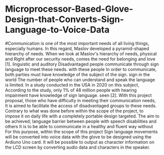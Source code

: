 # Microprocessor-Based-Glove-Design-that-Converts-Sign-Language-to-Voice-Data
#Communication is one of the most important needs of all living things, especially humans. In this regard, Maslov developed a pyramid-shaped hierarchy of needs. When we look at Maslov's hierarchy of needs, physical and Right after our security needs, comes the need for belonging and love [1]. linguistic and auditory Disadvantaged people communicate through sign language to meet these needs. with these people In order to communicate, both parties must have knowledge of the subject of the sign. sign in the world The number of people who can understand and speak the language is limited. In a study conducted in the USA in 2020 on this subject, According to the study, only 1% of 48 million people with hearing impairment have knowledge of sign language. seen [2]. With this project proposal, those who have difficulty in meeting their communication needs, It is aimed to facilitate the access of disadvantaged groups to these needs. Contrary to what was done before within the scope of the project, to impose it on daily life with a completely portable design targeted. The aim to be achieved; language barrier between people with speech disabilities and others It is to be able to communicate in a healthy and fluent way without For this purpose, within the scope of this project
Sign language movements will be converted into voice data with the glove to be designed using the Ardiuno Uno card. It will be possible to output as character information on the LCD screen by converting audio data and characters in the speaker.
